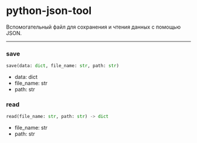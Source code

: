# python-json-tool

Вспомогательный файл для сохранения и чтения данных с помощью JSON.

---

### save

```python
save(data: dict, file_name: str, path: str)
```

- data: dict
- file_name: str
- path: str

### read

```python
read(file_name: str, path: str) -> dict
```

- file_name: str
- path: str
